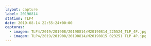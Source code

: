 ```yaml
---
layout: capture
label: 20190814
station: TLP4
date: 2019-08-14 22:55:24+00:00
capturas:
  - imagem: TLP4/2019/201908/20190814/M20190814_225524_TLP_4P.jpg
  - imagem: TLP4/2019/201908/20190814/M20190815_023251_TLP_4P.jpg
---
```

